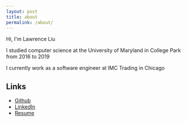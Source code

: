 ```yaml
---
layout: post
title: about
permalink: /about/
---
```


Hi, I'm Lawrence Liu

I studied computer science at the University of Maryland in College Park from 2016 to 2019

I currently work as a software engineer at IMC Trading in Chicago


## Links

- [Github](https://www.github.com/blerud)
- [LinkedIn](https://www.linkedin.com/in/lliu301)
- [Resume](https://blerud.github.io/assets/resume.pdf)
